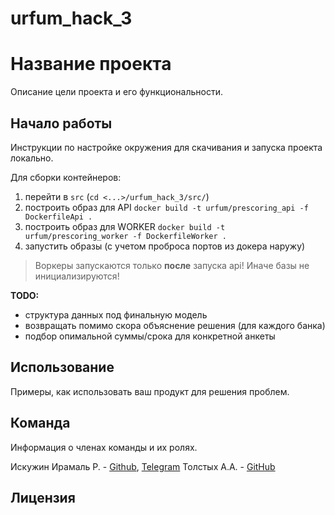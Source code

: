 # urfum_hack_3
# Название проекта

Описание цели проекта и его функциональности.

## Начало работы

Инструкции по настройке окружения для скачивания и запуска проекта локально.

Для сборки контейнеров:

1. перейти в `src` (`cd <...>/urfum_hack_3/src/`)
2. построить образ для API `docker build -t urfum/prescoring_api -f DockerfileApi .`
3. построить образ для WORKER `docker build -t urfum/prescoring_worker -f DockerfileWorker .`
4. запустить образы (с учетом проброса портов из докера наружу)

> Воркеры запускаются только **после** запуска api! Иначе базы не инициализируются!

**TODO:**

* структура данных под финальную модель
* возвращать помимо скора объяснение решения (для каждого банка)
* подбор опимальной суммы/срока для конкретной анкеты

## Использование

Примеры, как использовать ваш продукт для решения проблем.

## Команда

Информация о членах команды и их ролях.

Искужин Ирамаль Р. - [Github](https://github.com/Lemeri02), [Telegram](https://t.me/lemeri)
Толстых А.А. - [GitHub](https://github.com/xausssr)

## Лицензия
